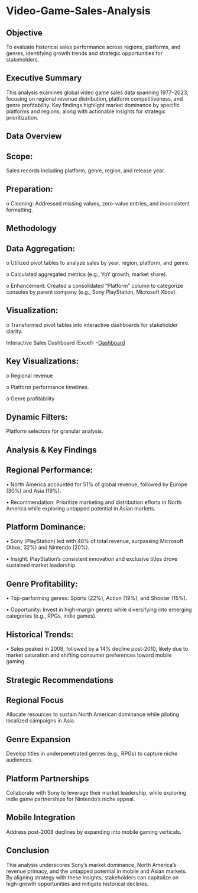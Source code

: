 # Video-Game-Sales-Analysis
## Objective
To evaluate historical sales performance across regions, platforms, and genres, identifying growth trends and strategic opportunities for stakeholders.
## Executive Summary
This analysis examines global video game sales data spanning 1977–2023, focusing on regional revenue distribution, platform competitiveness, and genre profitability. Key findings highlight market dominance by specific platforms and regions, along with actionable insights for strategic prioritization.
## Data Overview
## Scope: 
Sales records including platform, genre, region, and release year.

## Preparation:

o	Cleaning: Addressed missing values, zero-value entries, and inconsistent formatting.
## Methodology
## Data Aggregation:

o	Utilized pivot tables to analyze sales by year, region, platform, and genre.

o	Calculated aggregated metrics (e.g., YoY growth, market share).

o	Enhancement: Created a consolidated “Platform” column to categorize consoles by parent company (e.g., Sony PlayStation, Microsoft Xbox).

## Visualization:

o	Transformed pivot tables into interactive dashboards for stakeholder clarity.

Interactive Sales Dashboard (Excel): -<a href="https://github.com/Huan11data/Video-Game-Sales-Analysis/blob/main/Video%20Games%20Dashboard.png">Dashboard</a>

## Key Visualizations:

o	Regional revenue 

o	Platform performance timelines.

o	Genre profitability 

## Dynamic Filters: 

Platform selectors for granular analysis.

## Analysis & Key Findings
## Regional Performance:

•	North America accounted for 51% of global revenue, followed by Europe (30%) and Asia (19%).

•	Recommendation: Prioritize marketing and distribution efforts in North America while exploring untapped potential in Asian markets.

## Platform Dominance:
 
•	Sony (PlayStation) led with 48% of total revenue, surpassing Microsoft (Xbox, 32%) and Nintendo (20%).

•	Insight: PlayStation’s consistent innovation and exclusive titles drove sustained market leadership.

## Genre Profitability:

•	Top-performing genres: Sports (22%), Action (19%), and Shooter (15%).

•	Opportunity: Invest in high-margin genres while diversifying into emerging categories (e.g., RPGs, indie games).

## Historical Trends:

•	Sales peaked in 2008, followed by a 14% decline post-2010, likely due to market saturation and shifting consumer preferences toward mobile gaming.

## Strategic Recommendations

## Regional Focus
Allocate resources to sustain North American dominance while piloting localized campaigns in Asia.

## Genre Expansion 
Develop titles in underpenetrated genres (e.g., RPGs) to capture niche audiences.

## Platform Partnerships
Collaborate with Sony to leverage their market leadership, while exploring indie game partnerships for Nintendo’s niche 
appeal.

## Mobile Integration
Address post-2008 declines by expanding into mobile gaming verticals.

## Conclusion
This analysis underscores Sony’s market dominance, North America’s revenue primacy, and the untapped potential in mobile and Asian markets. By aligning strategy with these insights, stakeholders can capitalize on high-growth opportunities and mitigate historical declines.









